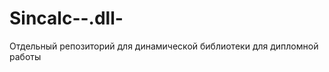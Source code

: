 Sincalc--.dll-
==============

Отдельный репозиторий для динамической библиотеки для дипломной работы
